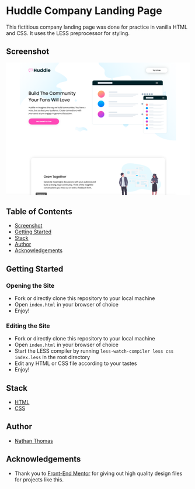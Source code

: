 # Huddle Company Landing Page

This fictitious company landing page was done for practice in vanilla HTML and CSS. It uses the LESS preprocessor for styling.

## Screenshot

![Huddle Company Landing Page Screenshot](./design/readme-screenshot.png)

## Table of Contents

- [Screenshot](#screenshot)
- [Getting Started](#getting-started)
- [Stack](#stack)
- [Author](#author)
- [Acknowledgements](#acknowledgements)

## Getting Started

### Opening the Site

- Fork or directly clone this repository to your local machine
- Open `index.html` in your browser of choice
- Enjoy!

### Editing the Site

- Fork or directly clone this repository to your local machine
- Open `index.html` in your browser of choice
- Start the LESS compiler by running `less-watch-compiler less css index.less` in the root directory
- Edit any HTML or CSS file according to your tastes
- Enjoy!

## Stack

- [HTML](https://www.w3.org/TR/html/)
- [CSS](https://css-tricks.com/)

## Author

- [Nathan Thomas](https://github.com/nwthomas)

## Acknowledgements

- Thank you to [Front-End Mentor](https://www.frontendmentor.io/) for giving out high quality design files for projects like this.

